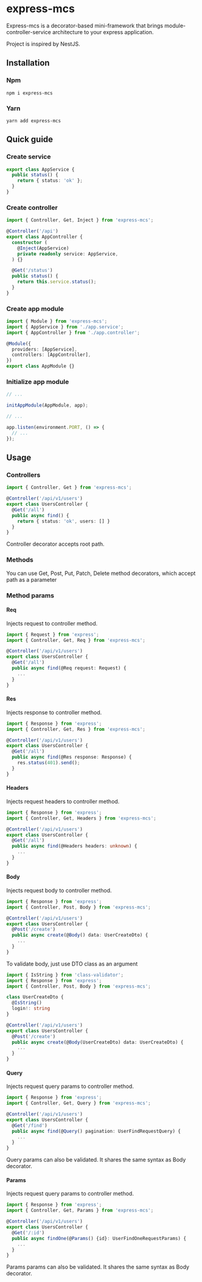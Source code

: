# express-mcs

Express-mcs is a decorator-based mini-framework that brings module-controller-service architecture to your express application.

Project is inspired by NestJS.

## Installation

### Npm

`npm i express-mcs`

### Yarn

`yarn add express-mcs`

## Quick guide

### Create service

```typescript
export class AppService {
  public status() {
    return { status: 'ok' };
  }
}
```

### Create controller

```typescript
import { Controller, Get, Inject } from 'express-mcs';

@Controller('/api')
export class AppController {
  constructor (
    @Inject(AppService)
    private readonly service: AppService,
  ) {}

  @Get('/status')
  public status() {
    return this.service.status();
  }
}

```

### Create app module

```typescript
import { Module } from 'express-mcs';
import { AppService } from './app.service';
import { AppController } from './app.controller';

@Module({
  providers: [AppService],
  controllers: [AppController],
})
export class AppModule {}
```

### Initialize app module

```typescript
// ...

initAppModule(AppModule, app);

// ...

app.listen(environment.PORT, () => {
  // ...
});
```

## Usage

### Controllers

```typescript
import { Controller, Get } from 'express-mcs';

@Controller('/api/v1/users')
export class UsersController {
  @Get('/all')
  public async find() {
    return { status: 'ok', users: [] }
  }
}
```

Controller decorator accepts root path.

### Methods

You can use Get, Post, Put, Patch, Delete method decorators, which accept path as a parameter

### Method params

#### Req

Injects request to controller method.

```typescript
import { Request } from 'express';
import { Controller, Get, Req } from 'express-mcs';

@Controller('/api/v1/users')
export class UsersController {
  @Get('/all')
  public async find(@Req request: Request) {
    ...
  }
}
```

#### Res

Injects response to controller method.

```typescript
import { Response } from 'express';
import { Controller, Get, Res } from 'express-mcs';

@Controller('/api/v1/users')
export class UsersController {
  @Get('/all')
  public async find(@Res response: Response) {
    res.status(401).send();
  }
}
```

#### Headers

Injects request headers to controller method.

```typescript
import { Response } from 'express';
import { Controller, Get, Headers } from 'express-mcs';

@Controller('/api/v1/users')
export class UsersController {
  @Get('/all')
  public async find(@Headers headers: unknown) {
    ...
  }
}
```

#### Body

Injects request body to controller method.

```typescript
import { Response } from 'express';
import { Controller, Post, Body } from 'express-mcs';

@Controller('/api/v1/users')
export class UsersController {
  @Post('/create')
  public async create(@Body() data: UserCreateDto) {
    ...
  }
}
```

To validate body, just use DTO class as an argument

```typescript
import { IsString } from 'class-validator';
import { Response } from 'express';
import { Controller, Post, Body } from 'express-mcs';

class UserCreateDto {
  @IsString()
  login!: string
}

@Controller('/api/v1/users')
export class UsersController {
  @Post('/create')
  public async create(@Body(UserCreateDto) data: UserCreateDto) {
    ...
  }
}
```

#### Query

Injects request query params to controller method.

```typescript
import { Response } from 'express';
import { Controller, Get, Query } from 'express-mcs';

@Controller('/api/v1/users')
export class UsersController {
  @Get('/find')
  public async find(@Query() pagination: UserFindRequestQuery) {
    ...
  }
}
```

Query params can also be validated. It shares the same syntax as Body decorator.

#### Params

Injects request query params to controller method.

```typescript
import { Response } from 'express';
import { Controller, Get, Params } from 'express-mcs';

@Controller('/api/v1/users')
export class UsersController {
  @Get('/:id')
  public async findOne(@Params() {id}: UserFindOneRequestParams) {
    ...
  }
}
```

Params params can also be validated. It shares the same syntax as Body decorator.